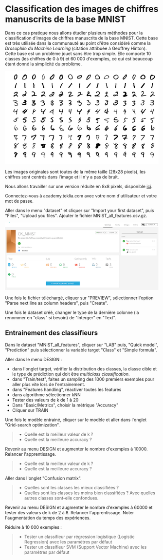 # Classification des images de chiffres manuscrits de la base MNIST

Dans ce cas pratique nous allons étudier plusieurs méthodes pour la classification d'images de chiffres manuscrits de la base MNIST. Cette base est très utilisée dans la communauté au point d'être considéré comme la *Drosophile du Machine Learning* (citation attribuée à Geoffrey Hinton). Cette base est un problème jouet sans être trop simple. Elle comporte 10 classes (les chiffres de 0 à 9) et 60 000 d'exemples, ce qui est beaucoup étant donné la simplicité du problème. 

<p align="center">
  <img src="images/MnistExamples.png" width="600" >
</p>

Les images originales sont toutes de la même taille (28x28 pixels), les chiffres sont centrés dans l'image et il n'y a pas de bruit.

Nous allons travailler sur une version réduite en 8x8 pixels, disponible [ici](http://data.teklia.com/csexed/MNIST_all_features.csv.gz).

Connectez-vous à academy.teklia.com avec votre nom d'utilisateur et votre mot de passe.

Aller dans le menu "dataset" et cliquer sur "Import your first dataset", puis "Files", "Upload you files". Ajouter le fichier MNIST_all_features.csv.gz.


<p align="center">
  <img src="images/mnist_import.png" width="600" >
</p> 

Une fois le fichier téléchargé, cliquer sur "PREVIEW", sélectionner l'option "Parse next line as column headers", puis "Create".

Une fois le dataset créé, changer le type de la dernière colonne (la renommer en "class" si besoin) de "Interger" en "Text".

## Entrainement des classifieurs 

Dans le dataset "MNIST_all_features", cliquer sur "LAB" puis, "Quick model", "Prediction" puis sélectionner la variable target "Class" et "Simple formula".

Aller dans le menu DESIGN : 
* dans l'onglet target, vérifier la distribution des classes, la classe cible et le type de prédiction qui doit être *multiclass classification*.
*  dans "Train/test", faites un sampling des 1000 premiers exemples pour aller plus vite lors de l'entrainement.
*  dans "Features handling", réactiver toutes les features
*  dans algorithme sélectionner kNN
*  Tester des valeurs de k de 1 à 20
*  Dans "Basic/Metrics", choisir la métrique "Accuracy"
*  Cliquer sur TRAIN

Une fois le modèle entrainé, cliquer sur le modèle et aller dans l'onglet "Grid-search optimization".

>* Quelle est la meilleur valeur de k ?
>* Quelle est la meilleure accuracy ?


Revenir au menu DESIGN et augmenter le nombre d'exemples à 10000. Relancer l'apprentissage.

>* Quelle est la meilleur valeur de k ?
>* Quelle est la meilleure accuracy ?

Aller dans l'onglet "Confusion matrix". 

>* Quelles sont les classes les mieux classifiées ?
>* Quelles sont les classes les moins bien classifiées ? Avec quelles autres classes sont-elle confondues.

Revenir au menu DESIGN et augmenter le nombre d'exemples à 60000 et tester des valeurs de k de 2 à 8. Relancer l'apprentissage. Noter l'augmentation du temps des expériences.

Réduire à 10 000 exemples : 

>* Tester un classifieur par régression logistique (Logistic Regression) avec les paramètres par défaut
>* Tester un classifieur SVM (Support Vector Machine) avec les paramètres par défaut






